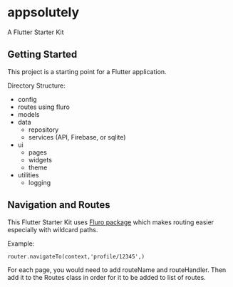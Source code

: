 # appsolutely

A Flutter Starter Kit

## Getting Started

This project is a starting point for a Flutter application.

Directory Structure:
- config
- routes using fluro
- models
- data
    - repository
    - services (API, Firebase, or sqlite)
- ui
    - pages
    - widgets
    - theme
- utilities
    - logging


## Navigation and Routes

This Flutter Starter Kit uses [Fluro package](https://pub.dev/packages/fluro) which makes routing easier especially with wildcard paths.

Example:

```
router.navigateTo(context,'profile/12345',)
```

For each page, you would need to add routeName and routeHandler. Then add it to the Routes class in order for it to be added to list of routes.